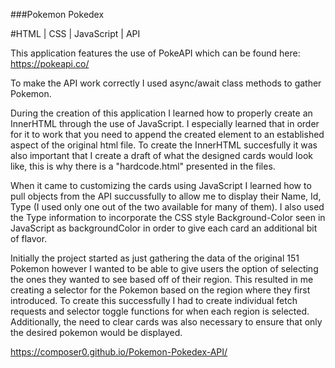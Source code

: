 ###Pokemon Pokedex

#HTML | CSS | JavaScript | API

This application features the use of PokeAPI which can be found here: https://pokeapi.co/

To make the API work correctly I used async/await class methods to gather Pokemon. 

During the creation of this application I learned how to properly create an InnerHTML through the use of JavaScript. I especially learned that in order for it to work that you need to append the created element to an established aspect of the original html file. To create the InnerHTML succesfully it was also important that I create a draft of what the designed cards would look like, this is why there is a "hardcode.html" presented in the files.

When it came to customizing the cards using JavaScript I learned how to pull objects from the API succussfully to allow me to display their Name, Id, Type (I used only one out of the two available for many of them). I also used the Type information to incorporate the CSS style Background-Color seen in JavaScript as backgroundColor in order to give each card an additional bit of flavor.

Initially the project started as just gathering the data of the original 151 Pokemon however I wanted to be able to give users the option of selecting the ones they wanted to see based off of their region. This resulted in me creating a selector for the Pokemon based on the region where they first introduced. To create this successfully I had to create individual fetch requests and selector toggle functions for when each region is selected. Additionally, the need to clear cards was also necessary to ensure that only the desired pokemon would be displayed.


https://composer0.github.io/Pokemon-Pokedex-API/
